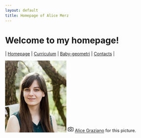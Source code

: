 ```yaml
---
layout: default
title: Homepage of Alice Merz
---
```

# Welcome to my homepage!
| [Homepage](./index.html) | [Curriculum](./curriculum.html)    | [Baby-geometri](./babygeometri.html) | [Contacts](./contacts.html) |

<img src="fotocv.jpeg" alt="me" width="200"/>
<img src="camera1600.png" width="20"/> <a href="http://alice-graziano.com" target="_blank"> Alice Graziano</a> for this picture. 







